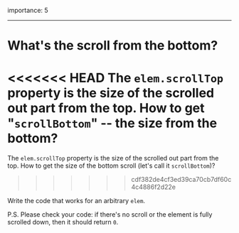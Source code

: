 importance: 5

---

# What's the scroll from the bottom?

<<<<<<< HEAD
The `elem.scrollTop` property is the size of the scrolled out part from the top. How to get "`scrollBottom`" -- the size from the bottom?
=======
The `elem.scrollTop` property is the size of the scrolled out part from the top. How to get the size of the bottom scroll (let's call it `scrollBottom`)?
>>>>>>> cdf382de4cf3ed39ca70cb7df60c4c4886f2d22e

Write the code that works for an arbitrary `elem`.

P.S. Please check your code: if there's no scroll or the element is fully scrolled down, then it should return `0`.
